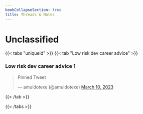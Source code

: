 ```yaml
---
bookCollapseSection: true
title: Threads & Notes
---
```



# Unclassified

{{< tabs "uniqueid" >}}
{{< tab "Low risk dev career advice" >}}
### Low risk dev career advice 1

<blockquote class="twitter-tweet">
  <p lang="en" dir="ltr">Pinned Tweet</p>
  &mdash; amuldotexe (@amuldotexe) <a href="https://twitter.com/amuldotexe/status/1570106688845512707">March 10, 2023</a>
</blockquote>

<script async src="https://platform.twitter.com/widgets.js" charset="utf-8"></script>

{{< /tab >}}


{{< /tabs >}}